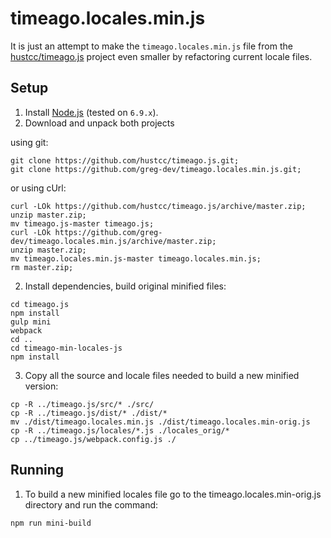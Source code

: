 # timeago.locales.min.js

It is just an attempt to make the `timeago.locales.min.js` file from the [hustcc/timeago.js](https://github.com/hustcc/timeago.js.git) project
even smaller by refactoring current locale files.

## Setup
1. Install [Node.js](https://nodejs.org/en/download/) (tested on `6.9.x`).
2. Download and unpack both projects

using git:
```
git clone https://github.com/hustcc/timeago.js.git;
git clone https://github.com/greg-dev/timeago.locales.min.js.git;
```
or using cUrl:
```
curl -LOk https://github.com/hustcc/timeago.js/archive/master.zip;
unzip master.zip;
mv timeago.js-master timeago.js;
curl -LOk https://github.com/greg-dev/timeago.locales.min.js/archive/master.zip;
unzip master.zip;
mv timeago.locales.min.js-master timeago.locales.min.js;
rm master.zip;
```

2. Install dependencies, build original minified files:
```
cd timeago.js
npm install
gulp mini
webpack
cd ..
cd timeago-min-locales-js
npm install
```

3. Copy all the source and locale files needed to build a new minified version:
```
cp -R ../timeago.js/src/* ./src/
cp -R ../timeago.js/dist/* ./dist/*
mv ./dist/timeago.locales.min.js ./dist/timeago.locales.min-orig.js
cp -R ../timeago.js/locales/*.js ./locales_orig/*
cp ../timeago.js/webpack.config.js ./
```

## Running
1. To build a new minified locales file go to the timeago.locales.min-orig.js directory
and run the command:
```
npm run mini-build
```

